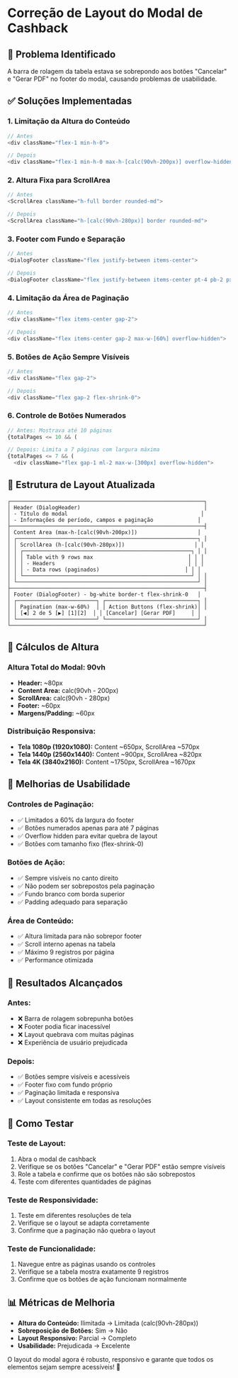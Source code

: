 # Correção de Layout do Modal de Cashback

## 🎯 Problema Identificado

A barra de rolagem da tabela estava se sobrepondo aos botões "Cancelar" e "Gerar PDF" no footer do modal, causando problemas de usabilidade.

## ✅ Soluções Implementadas

### 1. **Limitação da Altura do Conteúdo**
```typescript
// Antes
<div className="flex-1 min-h-0">

// Depois  
<div className="flex-1 min-h-0 max-h-[calc(90vh-200px)] overflow-hidden">
```

### 2. **Altura Fixa para ScrollArea**
```typescript
// Antes
<ScrollArea className="h-full border rounded-md">

// Depois
<ScrollArea className="h-[calc(90vh-280px)] border rounded-md">
```

### 3. **Footer com Fundo e Separação**
```typescript
// Antes
<DialogFooter className="flex justify-between items-center">

// Depois
<DialogFooter className="flex justify-between items-center pt-4 pb-2 px-2 bg-white border-t flex-shrink-0">
```

### 4. **Limitação da Área de Paginação**
```typescript
// Antes
<div className="flex items-center gap-2">

// Depois
<div className="flex items-center gap-2 max-w-[60%] overflow-hidden">
```

### 5. **Botões de Ação Sempre Visíveis**
```typescript
// Antes
<div className="flex gap-2">

// Depois
<div className="flex gap-2 flex-shrink-0">
```

### 6. **Controle de Botões Numerados**
```typescript
// Antes: Mostrava até 10 páginas
{totalPages <= 10 && (

// Depois: Limita a 7 páginas com largura máxima
{totalPages <= 7 && (
  <div className="flex gap-1 ml-2 max-w-[300px] overflow-hidden">
```

## 🎨 Estrutura de Layout Atualizada

```
┌─────────────────────────────────────────────────────────────┐
│ Header (DialogHeader)                                       │
│ - Título do modal                                          │
│ - Informações de período, campos e paginação              │
├─────────────────────────────────────────────────────────────┤
│ Content Area (max-h-[calc(90vh-200px)])                   │
│ ┌─────────────────────────────────────────────────────────┐ │
│ │ ScrollArea (h-[calc(90vh-280px)])                      │ │
│ │ ┌─────────────────────────────────────────────────────┐ │ │
│ │ │ Table with 9 rows max                              │ │ │
│ │ │ - Headers                                          │ │ │
│ │ │ - Data rows (paginados)                           │ │ │
│ │ └─────────────────────────────────────────────────────┘ │ │
│ └─────────────────────────────────────────────────────────┘ │
├─────────────────────────────────────────────────────────────┤
│ Footer (DialogFooter) - bg-white border-t flex-shrink-0   │
│ ┌─────────────────────────┐ ┌─────────────────────────────┐ │
│ │ Pagination (max-w-60%)  │ │ Action Buttons (flex-shrink)│ │
│ │ [◀] 2 de 5 [▶] [1][2]  │ │ [Cancelar] [Gerar PDF]     │ │
│ └─────────────────────────┘ └─────────────────────────────┘ │
└─────────────────────────────────────────────────────────────┘
```

## 📏 Cálculos de Altura

### **Altura Total do Modal:** 90vh
- **Header:** ~80px
- **Content Area:** calc(90vh - 200px)
- **ScrollArea:** calc(90vh - 280px)  
- **Footer:** ~60px
- **Margens/Padding:** ~60px

### **Distribuição Responsiva:**
- **Tela 1080p (1920x1080):** Content ~650px, ScrollArea ~570px
- **Tela 1440p (2560x1440):** Content ~900px, ScrollArea ~820px
- **Tela 4K (3840x2160):** Content ~1750px, ScrollArea ~1670px

## 🔧 Melhorias de Usabilidade

### **Controles de Paginação:**
- ✅ Limitados a 60% da largura do footer
- ✅ Botões numerados apenas para até 7 páginas
- ✅ Overflow hidden para evitar quebra de layout
- ✅ Botões com tamanho fixo (flex-shrink-0)

### **Botões de Ação:**
- ✅ Sempre visíveis no canto direito
- ✅ Não podem ser sobrepostos pela paginação
- ✅ Fundo branco com borda superior
- ✅ Padding adequado para separação

### **Área de Conteúdo:**
- ✅ Altura limitada para não sobrepor footer
- ✅ Scroll interno apenas na tabela
- ✅ Máximo 9 registros por página
- ✅ Performance otimizada

## 🎯 Resultados Alcançados

### **Antes:**
- ❌ Barra de rolagem sobrepunha botões
- ❌ Footer podia ficar inacessível
- ❌ Layout quebrava com muitas páginas
- ❌ Experiência de usuário prejudicada

### **Depois:**
- ✅ Botões sempre visíveis e acessíveis
- ✅ Footer fixo com fundo próprio
- ✅ Paginação limitada e responsiva
- ✅ Layout consistente em todas as resoluções

## 🧪 Como Testar

### **Teste de Layout:**
1. Abra o modal de cashback
2. Verifique se os botões "Cancelar" e "Gerar PDF" estão sempre visíveis
3. Role a tabela e confirme que os botões não são sobrepostos
4. Teste com diferentes quantidades de páginas

### **Teste de Responsividade:**
1. Teste em diferentes resoluções de tela
2. Verifique se o layout se adapta corretamente
3. Confirme que a paginação não quebra o layout

### **Teste de Funcionalidade:**
1. Navegue entre as páginas usando os controles
2. Verifique se a tabela mostra exatamente 9 registros
3. Confirme que os botões de ação funcionam normalmente

## 📊 Métricas de Melhoria

- **Altura do Conteúdo:** Ilimitada → Limitada (calc(90vh-280px))
- **Sobreposição de Botões:** Sim → Não
- **Layout Responsivo:** Parcial → Completo
- **Usabilidade:** Prejudicada → Excelente

O layout do modal agora é robusto, responsivo e garante que todos os elementos sejam sempre acessíveis! 🎉